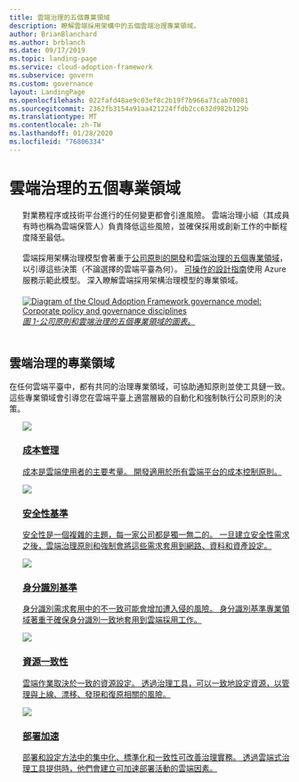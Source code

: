 ```yaml
---
title: 雲端治理的五個專業領域
description: 瞭解雲端採用架構中的五個雲端治理專業領域。
author: BrianBlanchard
ms.author: brblanch
ms.date: 09/17/2019
ms.topic: landing-page
ms.service: cloud-adoption-framework
ms.subservice: govern
ms.custom: governance
layout: LandingPage
ms.openlocfilehash: 022fafd48ae9c03ef8c2b19f7b966a73cab70081
ms.sourcegitcommit: 2362fb3154a91aa421224ffdb2cc632d982b129b
ms.translationtype: MT
ms.contentlocale: zh-TW
ms.lasthandoff: 01/28/2020
ms.locfileid: "76806334"
---
```

# <a name="the-five-disciplines-of-cloud-governance"></a>雲端治理的五個專業領域

<!-- markdownlint-disable MD033 -->

<ul class="panelContent cardsI">
    <li style="display: flex; flex-direction: column;">
        <div class="cardSize">
            <div class="cardPadding" style="padding-bottom:10px;">
                <div class="card" style="padding-bottom:10px;">
                    <div class="cardText" style="padding-left:0px;">
對業務程序或技術平台進行的任何變更都會引進風險。 雲端治理小組（其成員有時也稱為雲端保管人）負責降低這些風險，並確保採用或創新工作的中斷程度降至最低。<br/><br/>雲端採用架構治理模型會著重于<a href="./corporate-policy.md">公司原則的開發</a>和<a href="#disciplines-of-cloud-governance">雲端治理的五個專業領域</a>，以引導這些決策（不論選擇的雲端平臺為何）。 <a href="./guides/index.md">可操作的設計指南</a>使用 Azure 服務示範此模型。 深入瞭解雲端採用架構治理模型的專業領域。
                    </div>
                </div>
            </div>
        </div>
    </li>
    <li style="display: flex; flex-direction: column;">
        <a href="../_images/operational-transformation-govern-highres.png" style="display: flex; flex-direction: column; flex: 1 0 auto;">
            <div class="cardSize">
                <div class="cardPadding" style="padding-bottom:10px;">
                    <div class="card" style="padding-bottom:10px;">
                        <div class="cardText" style="padding-left:0px;">
    <img src="../_images/operational-transformation-govern-highres.png" alt="Diagram of the Cloud Adoption Framework governance model: Corporate policy and governance disciplines">
    <br>
    <i>圖 1-公司原則和雲端治理的五個專業領域的圖表。</i>
                        </div>
                    </div>
                </div>
            </div>
        </a>
    </li>
</ul>

<!-- markdownlint-enable MD033 -->

## <a name="disciplines-of-cloud-governance"></a>雲端治理的專業領域

在任何雲端平臺中，都有共同的治理專業領域，可協助通知原則並使工具鏈一致。 這些專業領域會引導您在雲端平臺上適當層級的自動化和強制執行公司原則的決策。

<!-- markdownlint-disable MD033 -->

<ul class="panelContent cardsA">
<li style="display: flex; flex-direction: column;">
    <a href="./cost-management/index.md" style="display: flex; flex-direction: column; flex: 1 0 auto;">
        <div class="cardSize" style="flex: 1 0 auto; display: flex;">
            <div class="cardPadding" style="display: flex;">
                <div class="card">
                    <div class="cardImageOuter">
                        <div class="cardImage">
                            <img src="../_images/govern/cost-management.png" class="x-hidden-focus"/>
                        </div>
                    </div>
                    <div class="cardText">
                        <h3>成本管理</h3>
                        <p>成本是雲端使用者的主要考量。 開發適用於所有雲端平台的成本控制原則。</p>
                    </div>
                </div>
            </div>
        </div>
    </a>
</li>
<li style="display: flex; flex-direction: column;">
    <a href="./security-baseline/index.md" style="display: flex; flex-direction: column; flex: 1 0 auto;">
        <div class="cardSize" style="flex: 1 0 auto; display: flex;">
            <div class="cardPadding" style="display: flex;">
                <div class="card">
                    <div class="cardImageOuter">
                        <div class="cardImage">
                            <img src="../_images/govern/security-baseline.png" class="x-hidden-focus"/>
                        </div>
                    </div>
                    <div class="cardText">
                        <h3>安全性基準</h3>
                        <p>安全性是一個複雜的主題，每一家公司都是獨一無二的。 一旦建立安全性需求之後，雲端治理原則和強制會將這些需求套用到網路、資料和資產設定。</p>
                    </div>
                </div>
            </div>
        </div>
    </a>
</li>
<li style="display: flex; flex-direction: column;">
    <a href="./identity-baseline/index.md" style="display: flex; flex-direction: column; flex: 1 0 auto;">
        <div class="cardSize" style="flex: 1 0 auto; display: flex;">
            <div class="cardPadding" style="display: flex;">
                <div class="card">
                    <div class="cardImageOuter">
                        <div class="cardImage">
                            <img src="../_images/govern/identity-baseline.png" class="x-hidden-focus"/>
                        </div>
                    </div>
                    <div class="cardText">
                        <h3>身分識別基準</h3>
                        <p>身分識別需求套用中的不一致可能會增加遭入侵的風險。 身分識別基準專業領域著重于確保身分識別一致地套用到雲端採用工作。</p>
                    </div>
                </div>
            </div>
        </div>
    </a>
</li>
<li style="display: flex; flex-direction: column;">
    <a href="./resource-consistency/index.md" style="display: flex; flex-direction: column; flex: 1 0 auto;">
        <div class="cardSize" style="flex: 1 0 auto; display: flex;">
            <div class="cardPadding" style="display: flex;">
                <div class="card">
                    <div class="cardImageOuter">
                        <div class="cardImage">
                            <img src="../_images/govern/resource-consistency.png" class="x-hidden-focus"/>
                        </div>
                    </div>
                    <div class="cardText">
                        <h3>資源一致性</h3>
                        <p>雲端作業取決於一致的資源設定。 透過治理工具，可以一致地設定資源，以管理與上線、漂移、發現和復原相關的風險。</p>
                    </div>
                </div>
            </div>
        </div>
    </a>
</li>
<li style="display: flex; flex-direction: column;">
    <a href="./deployment-acceleration/index.md" style="display: flex; flex-direction: column; flex: 1 0 auto;">
        <div class="cardSize" style="flex: 1 0 auto; display: flex;">
            <div class="cardPadding" style="display: flex;">
                <div class="card">
                    <div class="cardImageOuter">
                        <div class="cardImage">
                            <img src="../_images/govern/deployment-acceleration.png" class="x-hidden-focus"/>
                        </div>
                    </div>
                    <div class="cardText">
                        <h3>部署加速</h3>
                        <p>部署和設定方法中的集中化、標準化和一致性可改善治理實務。 透過雲端式治理工具提供時，他們會建立可加速部署活動的雲端因素。</p>
                    </div>
                </div>
            </div>
        </div>
    </a>
</li>
</ul>

<!-- markdownlint-enable MD033 -->
